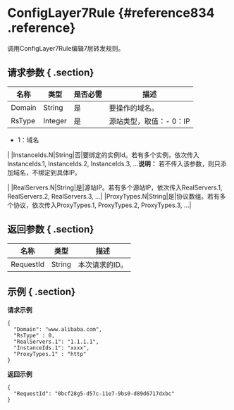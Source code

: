 # ConfigLayer7Rule {#reference834 .reference}

调用ConfigLayer7Rule编辑7层转发规则。

## 请求参数 { .section}

|名称|类型|是否必需|描述|
|--|--|----|--|
|Domain|String|是|要操作的域名。|
|RsType|Integer|是|源站类型，取值：-   0：IP
-   1：域名

|
|InstanceIds.N|String|否|要绑定的实例Id。若有多个实例，依次传入InstanceIds.1, InstanceIds.2, InstanceIds.3, ...**说明：** 若不传入该参数，则只添加域名，不绑定到具体IP。

|
|RealServers.N|String|是|源站IP。若有多个源站IP，依次传入RealServers.1, RealServers.2, RealServers.3, ...|
|ProxyTypes.N|String|是|协议数组。若有多个协议，依次传入ProxyTypes.1, ProxyTypes.2, ProxyTypes.3, ...|

## 返回参数 { .section}

|名称|类型|描述|
|--|--|--|
|RequestId|String|本次请求的ID。|

## 示例 { .section}

**请求示例**

```
{
  "Domain": "www.alibaba.com",
  "RsType" : 0,
  "RealServers.1": "1.1.1.1",
  "InstanceIds.1": "xxxx",
  "ProxyTypes.1" : "http"
}

```

**返回示例**

```
{
  "RequestId": "0bcf28g5-d57c-11e7-9bs0-d89d6717dxbc"
}

```

